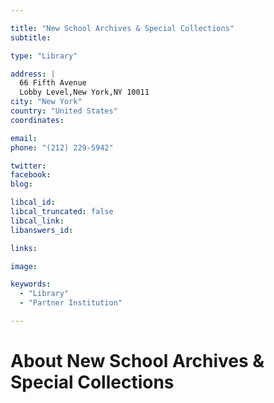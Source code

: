 ```yaml
---

title: "New School Archives & Special Collections"
subtitle: 

type: "Library"

address: |
  66 Fifth Avenue
  Lobby Level,New York,NY 10011
city: "New York"
country: "United States"
coordinates: 

email: 
phone: "(212) 229-5942"

twitter: 
facebook: 
blog:

libcal_id: 
libcal_truncated: false
libcal_link: 
libanswers_id: 

links:

image: 

keywords:
  - "Library"
  - "Partner Institution"

---
```


# About New School Archives & Special Collections


